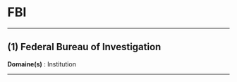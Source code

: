 # FBI

-----------------------

## (1) Federal Bureau of Investigation

**Domaine(s)** : Institution

------------------------
